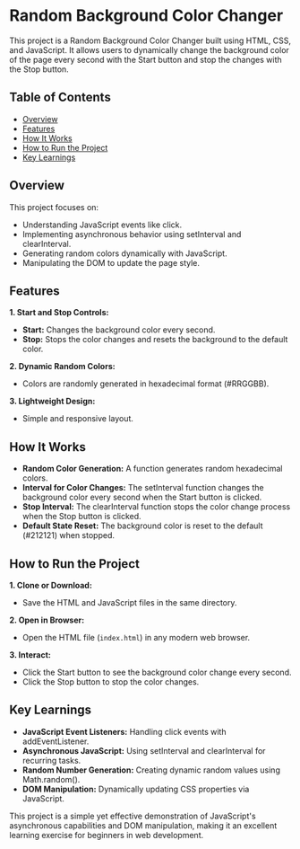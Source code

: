 # Random Background Color Changer

This project is a Random Background Color Changer built using HTML, CSS, and JavaScript. It allows users to dynamically change the background color of the page every second with the Start button and stop the changes with the Stop button.

## Table of Contents

- [Overview](#overview)
- [Features](#features)
- [How It Works](#how-it-works)
- [How to Run the Project](#how-to-run-the-project)
- [Key Learnings](#key-learnings)

## Overview

This project focuses on:

- Understanding JavaScript events like click.
- Implementing asynchronous behavior using setInterval and clearInterval.
- Generating random colors dynamically with JavaScript.
- Manipulating the DOM to update the page style.

## Features

**1. Start and Stop Controls:**

- **Start:** Changes the background color every second.
- **Stop:** Stops the color changes and resets the background to the default color.

**2. Dynamic Random Colors:**

- Colors are randomly generated in hexadecimal format (#RRGGBB).

**3. Lightweight Design:**

- Simple and responsive layout.

## How It Works

- **Random Color Generation:** A function generates random hexadecimal colors.
- **Interval for Color Changes:** The setInterval function changes the background color every second when the Start button is clicked.
- **Stop Interval:** The clearInterval function stops the color change process when the Stop button is clicked.
- **Default State Reset:** The background color is reset to the default (#212121) when stopped.

## How to Run the Project

**1. Clone or Download:**

- Save the HTML and JavaScript files in the same directory.

**2. Open in Browser:**

- Open the HTML file (`index.html`) in any modern web browser.

**3. Interact:**

- Click the Start button to see the background color change every second.
- Click the Stop button to stop the color changes.

## Key Learnings

- **JavaScript Event Listeners:** Handling click events with addEventListener.
- **Asynchronous JavaScript:** Using setInterval and clearInterval for recurring tasks.
- **Random Number Generation:** Creating dynamic random values using Math.random().
- **DOM Manipulation:** Dynamically updating CSS properties via JavaScript.

This project is a simple yet effective demonstration of JavaScript's asynchronous capabilities and DOM manipulation, making it an excellent learning exercise for beginners in web development.
